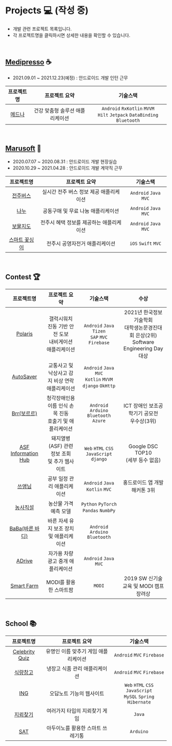# Projects 💻 (작성 중)
- 개발 관련 프로젝트 목록입니다.
- 각 프로젝트명을 클릭하시면 상세한 내용을 확인할 수 있습니다. 

<br>

## [Medipresso](https://medipresso.com) ☕️
- 2021.09.01 ~ 2021.12.23(예정) : 안드로이드 개발 인턴 근무

|프로젝트명|프로젝트 요약|기술스택|
|:---:|:---:|:---:|
|[메드나][메드나]|건강 맞춤형 솔루션 애플리케이션| ```Android``` ```RxKotlin``` ```MVVM``` <br> ```Hilt``` ```Jetpack``` ```DataBinding``` ```Bluetooth```|

[메드나]:https://github.com/yamiblack/yamiblack/blob/main/%08Projects/Work/Medipresso/%EB%A9%94%EB%93%9C%EB%82%98.md

<br>

## [Marusoft](https://www.marusoft.net) 🚎
- 2020.07.07 ~ 2020.08.31 : 안드로이드 개발 현장실습 
- 2020.10.29 ~ 2021.04.28 : 안드로이드 개발 계약직 근무

|프로젝트명|프로젝트 요약|기술스택|
|:---:|:---:|:---:|
|[전주버스][전주버스]|실시간 전주 버스 정보 제공 애플리케이션| ```Android``` ```Java``` ```MVC```|
|[나누][나누]|공동구매 및 무료 나눔 애플리케이션| ```Android``` ```Java``` ```MVC```|
|[보물지도][보물지도]|전주시 혜택 정보를 제공하는 애플리케이션| ```Android``` ```Java``` ```MVC```|
|[스마트 꽃싱이][스마트꽃싱이]|전주시 공영자전거 애플리케이션| ```iOS``` ```Swift``` ```MVC```|

[전주버스]:https://github.com/yamiblack/JeonjuBus/blob/master/README.md
[나누]:https://github.com/yamiblack/NaNoo/blob/main/README.md
[보물지도]:https://github.com/yamiblack/yamiblack/blob/main/%08Projects/Work/Marusoft/%EB%B3%B4%EB%AC%BC%EC%A7%80%EB%8F%84.md 
[스마트꽃싱이]:https://github.com/yamiblack/yamiblack/blob/main/%08Projects/Work/Marusoft/%EC%8A%A4%EB%A7%88%ED%8A%B8%20%EA%BD%83%EC%8B%B1%EC%9D%B4.md

<br>

## Contest 🏆
|프로젝트명|프로젝트 요약|기술스택|수상|
|:---:|:---:|:---:|:---:|
|[Polaris][Polaris]|갤럭시워치 진동 기반 안전 도보 <br> 내비게이션 애플리케이션|```Android``` ```Java``` ```Tizen``` <br> ```SAP``` ```MVC``` ```Firebase``` |2021년 한국정보기술학회 <br> 대학생논문경진대회 은상(2위) <br>Software Engineering Day 대상 |
|[AutoSaver][AutoSaver]|교통사고 및 낙상사고 감지 비상 연락 <br> 애플리케이션|```Android``` ```Java``` ```MVC``` <br> ```Kotlin``` ```MVVM``` ```django``` ```OkHttp```||
|[Brr(보르르)][Brr]|청각장애인용 이름 인식 손목 진동 <br> 호출기 및 애플리케이션|```Android``` ```Arduino``` <br> ```Bluetooth``` ```Azure```|ICT 장애인 보조공학기기 공모전 <br>우수상(3위)|
|[ASF Information Hub][ASF]|돼지열병(ASF) 관련 정보 조회 <br>및 추가 웹사이트|```Web``` ```HTML``` ```CSS``` <br> ```JavaScript``` ```django```   |Google DSC TOP10 <br> (세부 등수 없음)|
|[쓰앵님][쓰앵님]|공부 일정 관리 애플리케이션|```Android``` ```Java``` <br> ```Kotlin``` ```MVC```|홍드로이드 앱 개발 해커톤 3위|
|[농사직설][농사직설]|농산물 가격 예측 모델|```Python``` ```PyTorch``` ```Pandas``` ```NumbPy```||
|[BaBa(바른 바디)][BaBa]|바른 자세 유지 보조 장치 <bR>및 애플리케이션|```Android``` ```Arduino``` ```Bluetooth```||
|[ADrive][ADrive]|자가용 차량 광고 중개 애플리케이션|```Android``` ```Java``` ```MVC```||
|[Smart Farm][SmartFarm]|MODI를 활용한 스마트팜|```MODI```|2019 SW 신기술 교육 및 MODI 캠프 <br>장려상|

[Adrive]:https://github.com/yamiblack/ADrive/blob/master/README.md
[ASF]:https://github.com/yamiblack/ASF_Information_Hub/blob/master/README.md
[AutoSaver]:https://github.com/yamiblack/AutoSaver/blob/main/README.md
[BaBa]:https://github.com/yamiblack/BaBa/blob/master/README.md
[Brr]:https://github.com/yamiblack/Brr/blob/main/README.md
[Polaris]:https://github.com/yamiblack/Polaris_Android/blob/master/README.md
[SmartFarm]:https://github.com/yamiblack/Smart_Farm/blob/master/README.md
[농사직설]:https://github.com/yamiblack/NongSaJikSeol/blob/main/README.md
[쓰앵님]:https://github.com/yamiblack/SseuAengNim/blob/master/README.md

<br>

## School 📚
|프로젝트명|프로젝트 요약|기술스택|
|:---:|:---:|:---:|
|[Celebrity Quiz][CelebrityQuiz]|유명인 이름 맞추기 게임 애플리케이션|```Android``` ```MVC``` ```Firebase```|
|[식량창고][식량창고]|냉장고 식품 관리 애플리케이션|```Android``` ```MVC``` ```Firebase```|
|[ING][ING]|오답노트 기능의 웹사이트|```Web``` ```HTML``` ```CSS``` ```JavaScript``` <br> ```MySQL``` ```Spring``` ```Hibernate```|
|[지뢰찾기][지뢰찾기]|여러가지 타입의 지뢰찾기 게임|```Java```|
|[SAT][SAT]|아두이노를 활용한 스마트 쓰레기통|```Arduino```|

[CelebrityQuiz]:https://github.com/yamiblack/CelebrityQuiz/blob/master/README.md
[ING]:https://github.com/yamiblack/Incorrect_Note_Generator/blob/master/README.md
[SAT]:https://github.com/yamiblack/SAT/blob/master/README.md
[식량창고]:https://github.com/yamiblack/FoodStorage/blob/master/README.md
[지뢰찾기]:https://github.com/yamiblack/Minesweeper/blob/master/README.md

